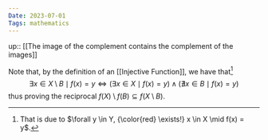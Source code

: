 ```yaml
---
Date: 2023-07-01
Tags: mathematics
---
```

up:: [[The image of the complement contains the complement of the images]] 

Note that, by the definition of an [[Injective Function]], we have that[^1]
$$
\exists x \in X \setminus B \mid f(x) = y \iff (\exists x \in X \mid f(x) = y) \land (\nexists x \in B \mid f(x) = y)
$$
thus proving the reciprocal $f(X) \setminus f(B) \subseteq f(X \setminus B)$.

[^1]: That is due to $\forall y \in Y, {\color{red} \exists!} x \in X \mid f(x) = y$.